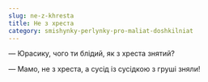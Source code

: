 ```yaml
---
slug: ne-z-khresta
title: Не з хреста
category: smishynky-perlynky-pro-maliat-doshkilniat
---
```

— Юрасику, чого ти блідий, як з хреста знятий?

— Мамо, не з хреста, а сусід із сусідкою з груші зняли!
